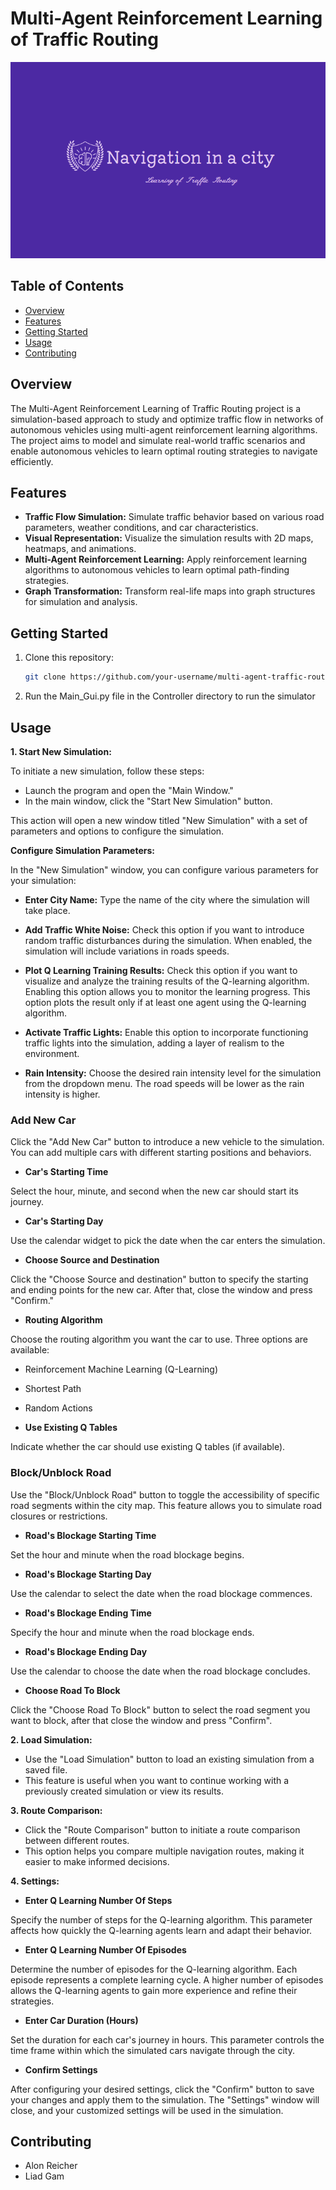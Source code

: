 # Multi-Agent Reinforcement Learning of Traffic Routing

![Project Logo](LOGO.PNG)

## Table of Contents

- [Overview](#overview)
- [Features](#features)
- [Getting Started](#getting-started)
- [Usage](#usage)
- [Contributing](#contributing)

## Overview

The Multi-Agent Reinforcement Learning of Traffic Routing project is a simulation-based approach to study and optimize traffic flow in networks of autonomous vehicles using multi-agent reinforcement learning algorithms. The project aims to model and simulate real-world traffic scenarios and enable autonomous vehicles to learn optimal routing strategies to navigate efficiently.

## Features

- **Traffic Flow Simulation:** Simulate traffic behavior based on various road parameters, weather conditions, and car characteristics.
- **Visual Representation:** Visualize the simulation results with 2D maps, heatmaps, and animations.
- **Multi-Agent Reinforcement Learning:** Apply reinforcement learning algorithms to autonomous vehicles to learn optimal path-finding strategies.
- **Graph Transformation:** Transform real-life maps into graph structures for simulation and analysis.

## Getting Started

1. Clone this repository:
   ```bash
   git clone https://github.com/your-username/multi-agent-traffic-routing.git

2. Run the Main_Gui.py file in the Controller directory to run the simulator

## Usage

**1. Start New Simulation:**

To initiate a new simulation, follow these steps:

- Launch the program and open the "Main Window."
- In the main window, click the "Start New Simulation" button.

This action will open a new window titled "New Simulation" with a set of parameters and options to configure the simulation.

**Configure Simulation Parameters:**

In the "New Simulation" window, you can configure various parameters for your simulation:

- **Enter City Name:** Type the name of the city where the simulation will take place.

- **Add Traffic White Noise:** Check this option if you want to introduce random traffic disturbances during the simulation. When enabled, the simulation will include variations in roads speeds.

- **Plot Q Learning Training Results:** Check this option if you want to visualize and analyze the training results of the Q-learning algorithm. Enabling this option allows you to monitor the learning progress. This option plots the result only if at least one agent using the Q-learning algorithm.

- **Activate Traffic Lights:** Enable this option to incorporate functioning traffic lights into the simulation, adding a layer of realism to the environment.

- **Rain Intensity:** Choose the desired rain intensity level for the simulation from the dropdown menu. The road speeds will be lower as the rain intensity is higher.

### Add New Car

Click the "Add New Car" button to introduce a new vehicle to the simulation. You can add multiple cars with different starting positions and behaviors.

- **Car's Starting Time**

Select the hour, minute, and second when the new car should start its journey.

- **Car's Starting Day**

Use the calendar widget to pick the date when the car enters the simulation.

- **Choose Source and Destination**

Click the "Choose Source and destination" button to specify the starting and ending points for the new car. After that, close the window and press "Confirm."

- **Routing Algorithm**

Choose the routing algorithm you want the car to use. Three options are available:

- Reinforcement Machine Learning (Q-Learning)
- Shortest Path
- Random Actions

- **Use Existing Q Tables**

Indicate whether the car should use existing Q tables (if available).

### Block/Unblock Road
 
Use the "Block/Unblock Road" button to toggle the accessibility of specific road segments within the city map. This feature allows you to simulate road closures or restrictions.

- **Road's Blockage Starting Time**

Set the hour and minute when the road blockage begins.

- **Road's Blockage Starting Day** 

Use the calendar to select the date when the road blockage commences.

- **Road's Blockage Ending Time** 

Specify the hour and minute when the road blockage ends.

- **Road's Blockage Ending Day** 

Use the calendar to choose the date when the road blockage concludes.

- **Choose Road To Block** 

Click the "Choose Road To Block" button to select the road segment you want to block, after that close the window and press "Confirm".

**2. Load Simulation:**

- Use the "Load Simulation" button to load an existing simulation from a saved file.
- This feature is useful when you want to continue working with a previously created simulation or view its results.

**3. Route Comparison:**

- Click the "Route Comparison" button to initiate a route comparison between different routes.
- This option helps you compare multiple navigation routes, making it easier to make informed decisions.

**4. Settings:**

- **Enter Q Learning Number Of Steps**

Specify the number of steps for the Q-learning algorithm. This parameter affects how quickly the Q-learning agents learn and adapt their behavior.

- **Enter Q Learning Number Of Episodes**

Determine the number of episodes for the Q-learning algorithm. Each episode represents a complete learning cycle. A higher number of episodes allows the Q-learning agents to gain more experience and refine their strategies.

- **Enter Car Duration (Hours)**

Set the duration for each car's journey in hours. This parameter controls the time frame within which the simulated cars navigate through the city.

- **Confirm Settings**

After configuring your desired settings, click the "Confirm" button to save your changes and apply them to the simulation. The "Settings" window will close, and your customized settings will be used in the simulation.

## Contributing

- Alon Reicher
- Liad Gam
